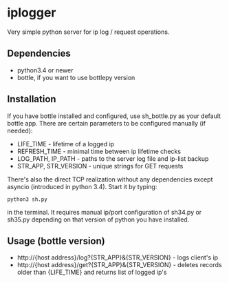 # iplogger
Very simple python server for ip log / request operations.

## Dependencies
- python3.4 or newer
- bottle, if you want to use bottlepy version

## Installation
If you have bottle installed and configured, use sh_bottle.py as your default bottle app. There are certain parameters to be configured manually (if needed):
- LIFE_TIME - lifetime of a logged ip
- REFRESH_TIME - minimal time between ip lifetime checks
- LOG_PATH, IP_PATH - paths to the server log file and ip-list backup
- STR_APP, STR_VERSION - unique strings for GET requests

There's also the direct TCP realization without any dependencies except asyncio (introduced in python 3.4). Start it by typing:

    python3 sh.py
in the terminal. It requires manual ip/port configuration of sh34.py or sh35.py depending on that version of python you have installed.

## Usage (bottle version)
- http://{host address}/log?{STR_APP}&{STR_VERSION} - logs client's ip
- http://{host address}/get?{STR_APP}&{STR_VERSION} - deletes records older than {LIFE_TIME} and returns list of logged ip's
